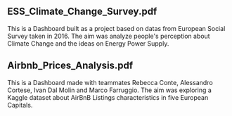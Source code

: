 ## ESS_Climate_Change_Survey.pdf

  This is a Dashboard built as a project based on datas from European Social Survey taken in 2016.
  The aim was analyze people's perception about Climate Change and the ideas on Energy Power Supply.


## Airbnb_Prices_Analysis.pdf

  This is a Dashboard made with teammates Rebecca Conte, Alessandro Cortese, Ivan Dal Molin and Marco Farruggio.
  The aim was exploring a Kaggle dataset about AirBnB Listings characteristics in five European Capitals.
  
